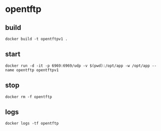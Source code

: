 # opentftp

## build 

```docker build -t opentftpv1 .```

## start

```docker run -d -it -p 6969:6969/udp -v $(pwd):/opt/app -w /opt/app --name opentftp opentftpv1```

## stop

```docker rm -f opentftp```

## logs

```docker logs -tf opentftp```
